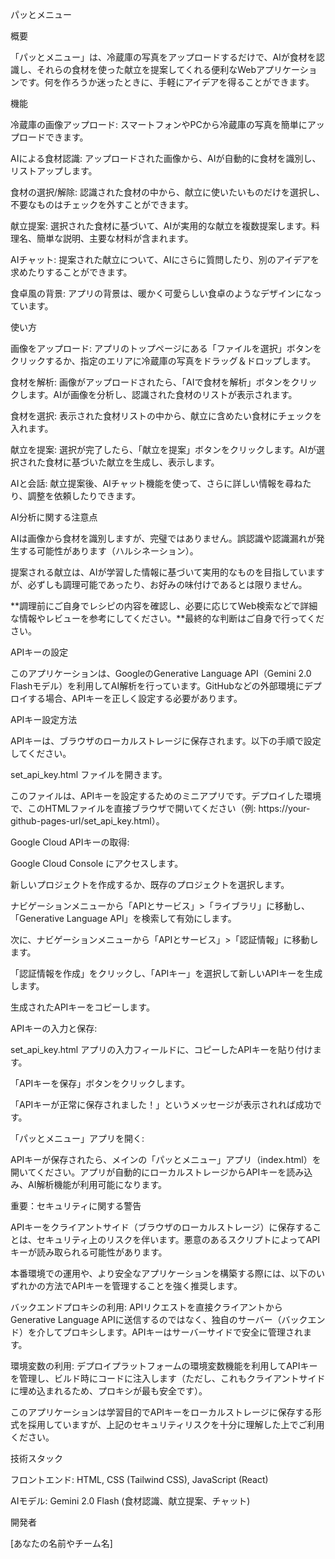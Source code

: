 パッとメニュー

概要

「パッとメニュー」は、冷蔵庫の写真をアップロードするだけで、AIが食材を認識し、それらの食材を使った献立を提案してくれる便利なWebアプリケーションです。何を作ろうか迷ったときに、手軽にアイデアを得ることができます。

機能

冷蔵庫の画像アップロード: スマートフォンやPCから冷蔵庫の写真を簡単にアップロードできます。

AIによる食材認識: アップロードされた画像から、AIが自動的に食材を識別し、リストアップします。

食材の選択/解除: 認識された食材の中から、献立に使いたいものだけを選択し、不要なものはチェックを外すことができます。

献立提案: 選択された食材に基づいて、AIが実用的な献立を複数提案します。料理名、簡単な説明、主要な材料が含まれます。

AIチャット: 提案された献立について、AIにさらに質問したり、別のアイデアを求めたりすることができます。

食卓風の背景: アプリの背景は、暖かく可愛らしい食卓のようなデザインになっています。

使い方

画像をアップロード: アプリのトップページにある「ファイルを選択」ボタンをクリックするか、指定のエリアに冷蔵庫の写真をドラッグ＆ドロップします。

食材を解析: 画像がアップロードされたら、「AIで食材を解析」ボタンをクリックします。AIが画像を分析し、認識された食材のリストが表示されます。

食材を選択: 表示された食材リストの中から、献立に含めたい食材にチェックを入れます。

献立を提案: 選択が完了したら、「献立を提案」ボタンをクリックします。AIが選択された食材に基づいた献立を生成し、表示します。

AIと会話: 献立提案後、AIチャット機能を使って、さらに詳しい情報を尋ねたり、調整を依頼したりできます。

AI分析に関する注意点

AIは画像から食材を識別しますが、完璧ではありません。誤認識や認識漏れが発生する可能性があります（ハルシネーション）。

提案される献立は、AIが学習した情報に基づいて実用的なものを目指していますが、必ずしも調理可能であったり、お好みの味付けであるとは限りません。

\*\*調理前にご自身でレシピの内容を確認し、必要に応じてWeb検索などで詳細な情報やレビューを参考にしてください。\*\*最終的な判断はご自身で行ってください。

APIキーの設定

このアプリケーションは、GoogleのGenerative Language API（Gemini 2.0 Flashモデル）を利用してAI解析を行っています。GitHubなどの外部環境にデプロイする場合、APIキーを正しく設定する必要があります。

APIキー設定方法

APIキーは、ブラウザのローカルストレージに保存されます。以下の手順で設定してください。

set\_api\_key.html ファイルを開きます。

このファイルは、APIキーを設定するためのミニアプリです。デプロイした環境で、このHTMLファイルを直接ブラウザで開いてください（例: https://your-github-pages-url/set\_api\_key.html）。

Google Cloud APIキーの取得:

Google Cloud Console にアクセスします。

新しいプロジェクトを作成するか、既存のプロジェクトを選択します。

ナビゲーションメニューから「APIとサービス」>「ライブラリ」に移動し、「Generative Language API」を検索して有効にします。

次に、ナビゲーションメニューから「APIとサービス」>「認証情報」に移動します。

「認証情報を作成」をクリックし、「APIキー」を選択して新しいAPIキーを生成します。

生成されたAPIキーをコピーします。

APIキーの入力と保存:

set\_api\_key.html アプリの入力フィールドに、コピーしたAPIキーを貼り付けます。

「APIキーを保存」ボタンをクリックします。

「APIキーが正常に保存されました！」というメッセージが表示されれば成功です。

「パッとメニュー」アプリを開く:

APIキーが保存されたら、メインの「パッとメニュー」アプリ（index.html）を開いてください。アプリが自動的にローカルストレージからAPIキーを読み込み、AI解析機能が利用可能になります。

重要：セキュリティに関する警告

APIキーをクライアントサイド（ブラウザのローカルストレージ）に保存することは、セキュリティ上のリスクを伴います。悪意のあるスクリプトによってAPIキーが読み取られる可能性があります。

本番環境での運用や、より安全なアプリケーションを構築する際には、以下のいずれかの方法でAPIキーを管理することを強く推奨します。

バックエンドプロキシの利用: APIリクエストを直接クライアントからGenerative Language APIに送信するのではなく、独自のサーバー（バックエンド）を介してプロキシします。APIキーはサーバーサイドで安全に管理されます。

環境変数の利用: デプロイプラットフォームの環境変数機能を利用してAPIキーを管理し、ビルド時にコードに注入します（ただし、これもクライアントサイドに埋め込まれるため、プロキシが最も安全です）。

このアプリケーションは学習目的でAPIキーをローカルストレージに保存する形式を採用していますが、上記のセキュリティリスクを十分に理解した上でご利用ください。

技術スタック

フロントエンド: HTML, CSS (Tailwind CSS), JavaScript (React)

AIモデル: Gemini 2.0 Flash (食材認識、献立提案、チャット)

開発者

\[あなたの名前やチーム名]







